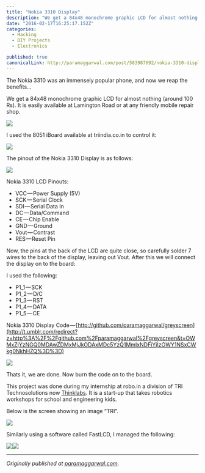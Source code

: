 ```yaml
---
title: "Nokia 3310 Display"
description: "We get a 84x48 monochrome graphic LCD for almost nothing (around 100 Rs). It is easily available at Lamington Road or at any friendly mobile repair shop. Now, the pins at the back of the LCD are…"
date: "2016-02-17T16:25:17.152Z"
categories: 
  - Hacking
  - DIY Projects
  - Electronics

published: true
canonicalLink: http://paramaggarwal.com/post/583987692/nokia-3310-display
---
```


The Nokia 3310 was an immensely popular phone, and now we reap the benefits…

We get a 84x48 monochrome graphic LCD for almost nothing (around 100 Rs). It is easily available at Lamington Road or at any friendly mobile repair shop.

![](./asset-1.jpg)

I used the 8051 iBoard available at triindia.co.in to control it:

![](./asset-2.jpg)

The pinout of the Nokia 3310 Display is as follows:

![](./asset-3.jpg)

Nokia 3310 LCD Pinouts:

-   VCC — Power Supply (5V)
-   SCK — Serial Clock
-   SDI — Serial Data In
-   DC — Data/Command
-   CE — Chip Enable
-   GND — Ground
-   Vout — Contrast
-   RES — Reset Pin

Now, the pins at the back of the LCD are quite close, so carefully solder 7 wires to the back of the display, leaving out Vout. After this we will connect the display on to the board:

I used the following:

-   P1\_1 — SCK
-   P1\_2 — D/C
-   P1\_3 — RST
-   P1\_4 — DATA
-   P1\_5 — CE

Nokia 3310 Display Code — [http://github.com/paramaggarwal/greyscreen](http://t.umblr.com/redirect?z=http%3A%2F%2Fgithub.com%2Fparamaggarwal%2Fgreyscreen&t=OWMxZjYzNGQ0MDAwZDMxMjJkODAxMDc5YzQ1MmIxNDFiYjIzOWY1NSxCWkg0NkhHZQ%3D%3D)

![](./asset-4.jpg)

Thats it, we are done. Now burn the code on to the board.

This project was done during my internship at robo.in a division of TRI Technosolutions now [Thinklabs](http://t.umblr.com/redirect?z=http%3A%2F%2Fthinklabs.in&t=ZGU0Njk3MThmZDE3ZjA5NDZjZDljYTQwMzFkZWFjMTdmY2JkZTRiMyxCWkg0NkhHZQ%3D%3D). It is a start-up that takes robotics workshops for school and engineering kids.

Below is the screen showing an image “TRI”.

![](./asset-5.jpg)

Similarly using a software called FastLCD, I managed the following:

![](./asset-6.jpg)![](./asset-7.jpg)

---

_Originally published at_ [_paramaggarwal.com_](http://paramaggarwal.com/post/583987692/nokia-3310-display)_._
